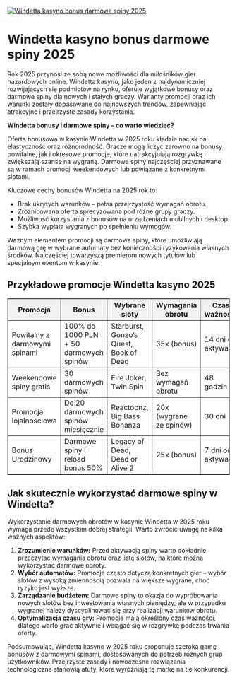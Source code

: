 [![Windetta kasyno bonus darmowe spiny 2025](https://123-caf.pages.dev/gitsignup.png)](https://vrmoo.ru/Bt82HjjY)

<h1>Windetta kasyno bonus darmowe spiny 2025</h1> <p>Rok 2025 przynosi ze sobą nowe możliwości dla miłośników gier hazardowych online. Windetta kasyno, jako jeden z najdynamiczniej rozwijających się podmiotów na rynku, oferuje wyjątkowe bonusy oraz darmowe spiny dla nowych i stałych graczy. Warianty promocji oraz ich warunki zostały dopasowane do najnowszych trendów, zapewniając atrakcyjne i przejrzyste zasady korzystania.</p>  <p><strong>Windetta bonusy i darmowe spiny – co warto wiedzieć?</strong></p> <p>Oferta bonusowa w kasynie Windetta w 2025 roku kładzie nacisk na elastyczność oraz różnorodność. Gracze mogą liczyć zarówno na bonusy powitalne, jak i okresowe promocje, które uatrakcyjniają rozgrywkę i zwiększają szanse na wygraną. Darmowe spiny najczęściej przyznawane są w ramach promocji weekendowych lub powiązane z konkretnymi slotami.</p>  <p>Kluczowe cechy bonusów Windetta na 2025 rok to:</p> <ul>   <li>Brak ukrytych warunków – pełna przejrzystość wymagań obrotu.</li>   <li>Zróżnicowana oferta sprecyzowana pod różne grupy graczy.</li>   <li>Możliwość korzystania z bonusów na urządzeniach mobilnych i desktop.</li>   <li>Szybka wypłata wygranych po spełnieniu wymogów.</li> </ul>  <p>Ważnym elementem promocji są darmowe spiny, które umożliwiają darmową grę w wybrane automaty bez konieczności ryzykowania własnych środków. Najczęściej towarzyszą premierom nowych tytułów lub specjalnym eventom w kasynie.</p>  <h2>Przykładowe promocje Windetta kasyno 2025</h2> <table border="1" cellpadding="8" cellspacing="0" style="border-collapse: collapse; width: 100%;">   <thead>     <tr style="background-color: #f2f2f2;">       <th>Promocja</th>       <th>Bonus</th>       <th>Wybrane sloty</th>       <th>Wymagania obrotu</th>       <th>Czas ważności</th>     </tr>   </thead>   <tbody>     <tr>       <td>Powitalny z darmowymi spinami</td>       <td>100% do 1000 PLN + 50 darmowych spinów</td>       <td>Starburst, Gonzo’s Quest, Book of Dead</td>       <td>35x (bonus)</td>       <td>14 dni od aktywacji</td>     </tr>     <tr>       <td>Weekendowe spiny gratis</td>       <td>30 darmowych spinów</td>       <td>Fire Joker, Twin Spin</td>       <td>Bez wymagań obrotu</td>       <td>48 godzin</td>     </tr>     <tr>       <td>Promocja lojalnościowa</td>       <td>Do 20 darmowych spinów miesięcznie</td>       <td>Reactoonz, Big Bass Bonanza</td>       <td>20x (wygrane ze spinów)</td>       <td>30 dni</td>     </tr>     <tr>       <td>Bonus Urodzinowy</td>       <td>Darmowe spiny i reload bonus 50%</td>       <td>Legacy of Dead, Dead or Alive 2</td>       <td>25x (bonus)</td>       <td>7 dni od aktywacji</td>     </tr>   </tbody> </table>  <h2>Jak skutecznie wykorzystać darmowe spiny w Windetta?</h2> <p>Wykorzystanie darmowych obrotów w kasynie Windetta w 2025 roku wymaga przede wszystkim dobrej strategii. Warto zwrócić uwagę na kilka ważnych aspektów:</p> <ol>   <li><strong>Zrozumienie warunków:</strong> Przed aktywacją spiny warto dokładnie przeczytać wymagania obrotu oraz listę slotów, na które można wykorzystać darmowe obroty.</li>   <li><strong>Wybór automatów:</strong> Promocje często dotyczą konkretnych gier – wybór slotów z wysoką zmiennością pozwala na większe wygrane, choć ryzyko jest wyższe.</li>   <li><strong>Zarządzanie budżetem:</strong> Darmowe spiny to okazja do wypróbowania nowych slotów bez inwestowania własnych pieniędzy, ale w przypadku wygranej należy dyscyplinować się przy realizacji warunków obrotu.</li>   <li><strong>Optymalizacja czasu gry:</strong> Promocje mają określony czas ważności, dlatego warto grać aktywnie i wciągać się w rozgrywkę podczas trwania oferty.</li> </ol>  <p>Podsumowując, Windetta kasyno w 2025 roku proponuje szeroką gamę bonusów z darmowymi spinami, dostosowanych do potrzeb różnych grup użytkowników. Przejrzyste zasady i nowoczesne rozwiązania technologiczne stanowią atuty, które wyróżniają tę markę na tle konkurencji.</p>